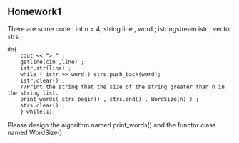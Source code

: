 Homework1
---------
There are some code :
	int n = 4;
	string line , word ;
	istringstream istr ;
	vector<string> strs ;

	do{
		cout << "> " ;
		getline(cin ,line) ;
		istr.str(line) ;
		while ( istr >> word ) strs.push_back(word);
	 	istr.clear() ;
		//Print the string that the size of the string greater than n in the string list.
		print_words( strs.begin() , strs.end() , WordSize(n) ) ;
		strs.clear() ;
		} while(1);
Please design the algorithm named print_words() and the functor class named WordSize()
	
